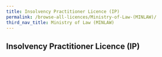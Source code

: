 ```yaml
---
title: Insolvency Practitioner Licence (IP)
permalink: /browse-all-licences/Ministry-of-Law-(MINLAW)/
third_nav_title: Ministry of Law (MINLAW)
---
```

## Insolvency Practitioner Licence (IP)
